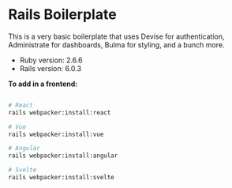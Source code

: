 # Rails Boilerplate

This is a very basic boilerplate that uses Devise for authentication, Administrate for dashboards, Bulma for styling, and a bunch more.

- Ruby version: 2.6.6
- Rails version: 6.0.3

__To add in a frontend:__ 

```bash

# React
rails webpacker:install:react

# Vue
rails webpacker:install:vue

# Angular
rails webpacker:install:angular

# Svelte
rails webpacker:install:svelte

```
